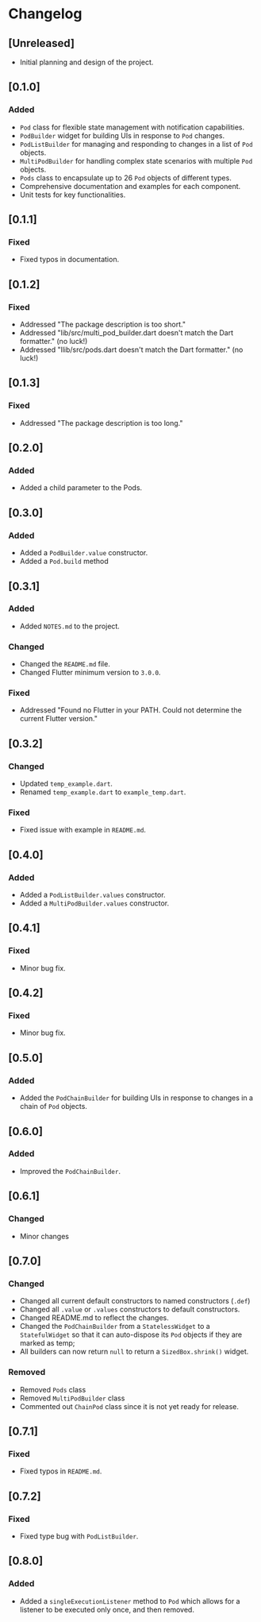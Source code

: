 # Changelog

## [Unreleased]

- Initial planning and design of the project.

## [0.1.0]

### Added

- `Pod` class for flexible state management with notification capabilities.
- `PodBuilder` widget for building UIs in response to `Pod` changes.
- `PodListBuilder` for managing and responding to changes in a list of `Pod` objects.
- `MultiPodBuilder` for handling complex state scenarios with multiple `Pod` objects.
- `Pods` class to encapsulate up to 26 `Pod` objects of different types.
- Comprehensive documentation and examples for each component.
- Unit tests for key functionalities.

## [0.1.1]

### Fixed

- Fixed typos in documentation.

## [0.1.2]

### Fixed

- Addressed "The package description is too short."
- Addressed "lib/src/multi_pod_builder.dart doesn't match the Dart formatter." (no luck!)
- Addressed "llib/src/pods.dart doesn't match the Dart formatter." (no luck!)

## [0.1.3]

### Fixed

- Addressed "The package description is too long."

## [0.2.0]

### Added

- Added a child parameter to the Pods.

## [0.3.0]

### Added

- Added a `PodBuilder.value` constructor.
- Added a `Pod.build` method

## [0.3.1]

### Added

- Added `NOTES.md` to the project.

### Changed

- Changed the `README.md` file.
- Changed Flutter minimum version to `3.0.0`.

### Fixed

- Addressed "Found no Flutter in your PATH. Could not determine the current Flutter version."

## [0.3.2]

### Changed

- Updated `temp_example.dart`.
- Renamed `temp_example.dart` to `example_temp.dart`.

### Fixed

- Fixed issue with example in `README.md`.

## [0.4.0]

### Added

- Added a `PodListBuilder.values` constructor.
- Added a `MultiPodBuilder.values` constructor.

## [0.4.1]

### Fixed

- Minor bug fix.

## [0.4.2]

### Fixed

- Minor bug fix.

## [0.5.0]

### Added

- Added the `PodChainBuilder` for building UIs in response to changes in a chain of `Pod` objects.

## [0.6.0]

### Added

- Improved the `PodChainBuilder`.

## [0.6.1]

### Changed

- Minor changes

## [0.7.0]

### Changed

- Changed all current default constructors to named constructors (`.def`)
- Changed all `.value` or `.values` constructors to default constructors.
- Changed README.md to reflect the changes.
- Changed the `PodChainBuilder` from a `StatelessWidget` to a `StatefulWidget` so that it can auto-dispose its `Pod` objects if they are marked as temp;
- All builders can now return `null` to return a `SizedBox.shrink()` widget.

### Removed

- Removed `Pods` class
- Removed `MultiPodBuilder` class
- Commented out `ChainPod` class since it is not yet ready for release.

## [0.7.1]

### Fixed

- Fixed typos in `README.md`.

## [0.7.2]

### Fixed

- Fixed type bug with `PodListBuilder`.

## [0.8.0]

### Added

- Added a `singleExecutionListener` method to `Pod` which allows for a listener to be executed only once, and then removed.